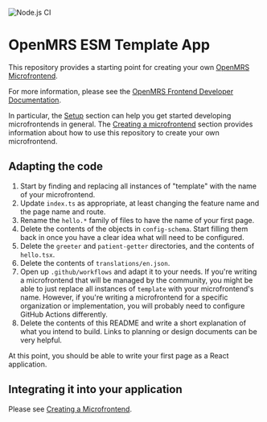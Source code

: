 ![Node.js CI](https://github.com/openmrs/openmrs-esm-template-app/workflows/Node.js%20CI/badge.svg)

# OpenMRS ESM Template App

This repository provides a starting point for creating your own
[OpenMRS Microfrontend](https://wiki.openmrs.org/display/projects/OpenMRS+3.0%3A+A+Frontend+Framework+that+enables+collaboration+and+better+User+Experience).

For more information, please see the
[OpenMRS Frontend Developer Documentation](https://openmrs.github.io/openmrs-esm-core/#/).

In particular, the [Setup](https://openmrs.github.io/openmrs-esm-core/#/getting_started/setup)
section can help you get started developing microfrontends in general. The
[Creating a microfrontend](https://openmrs.github.io/openmrs-esm-core/#/main/creating_a_microfrontend)
section provides information about how to use this repository to create your
own microfrontend.

## Adapting the code

1. Start by finding and replacing all instances of "template" with the name
  of your microfrontend.
1. Update `index.ts` as appropriate, at least changing the feature name and
  the page name and route.
1. Rename the `hello.*` family of files to have the name of your first page.
1. Delete the contents of the objects in `config-schema`. Start filling them
  back in once you have a clear idea what will need to be configured.
1. Delete the `greeter` and `patient-getter` directories, and the contents of
  `hello.tsx`.
1. Delete the contents of `translations/en.json`.
1. Open up `.github/workflows` and adapt it to your needs. If you're writing
  a microfrontend that will be managed by the community, you might be able to
  just replace all instances of `template` with your microfrontend's name.
  However, if you're writing a microfrontend for a specific organization or
  implementation, you will probably need to configure GitHub Actions differently.
1. Delete the contents of this README and write a short explanation of what
  you intend to build. Links to planning or design documents can be very helpful.

At this point, you should be able to write your first page as a React application.

## Integrating it into your application

Please see [Creating a Microfrontend](https://openmrs.github.io/openmrs-esm-core/#/main/creating_a_microfrontend).
